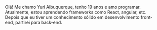 Olá! Me chamo Yuri Albuquerque, tenho 19 anos e amo programar. Atualmente, estou aprendendo frameworks como React, angular, etc. Depois que eu tiver um conhecimento sólido
em desenvolvimento front-end, partirei para back-end. 

<!---
yuriralb/yuriralb is a ✨ special ✨ repository because its `README.md` (this file) appears on your GitHub profile.
You can click the Preview link to take a look at your changes.
--->
